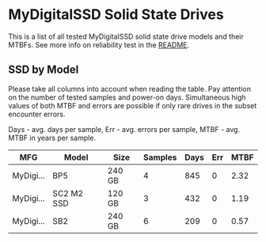 MyDigitalSSD Solid State Drives
===============================

This is a list of all tested MyDigitalSSD solid state drive models and their MTBFs. See
more info on reliability test in the [README](https://github.com/linuxhw/SMART).

SSD by Model
------------

Please take all columns into account when reading the table. Pay attention on the
number of tested samples and power-on days. Simultaneous high values of both MTBF
and errors are possible if only rare drives in the subset encounter errors.

Days - avg. days per sample,
Err  - avg. errors per sample,
MTBF - avg. MTBF in years per sample.

| MFG       | Model              | Size   | Samples | Days  | Err   | MTBF |
|-----------|--------------------|--------|---------|-------|-------|------|
| MyDigi... | BP5                | 240 GB | 4       | 845   | 0     | 2.32   |
| MyDigi... | SC2 M2 SSD         | 120 GB | 3       | 432   | 0     | 1.19   |
| MyDigi... | SB2                | 240 GB | 6       | 209   | 0     | 0.57   |
